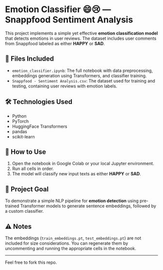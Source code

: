 # Emotion Classifier 😄😢 — Snappfood Sentiment Analysis

This project implements a simple yet effective **emotion classification model** that detects emotions in user reviews. The dataset includes user comments from Snappfood labeled as either **HAPPY** or **SAD**.

## 📁 Files Included
- `emotion_classifier.ipynb`: The full notebook with data preprocessing, embeddings generation using Transformers, and classifier training.
- `Snappfood - Sentiment Analysis.csv`: The dataset used for training and testing, containing user reviews with emotion labels.

## 🛠️ Technologies Used
- Python
- PyTorch
- HuggingFace Transformers
- pandas
- scikit-learn

## 🚀 How to Use
1. Open the notebook in Google Colab or your local Jupyter environment.
2. Run all cells in order.
3. The model will classify new input texts as either **HAPPY** or **SAD**.

## 🎯 Project Goal
To demonstrate a simple NLP pipeline for **emotion detection** using pre-trained Transformer models to generate sentence embeddings, followed by a custom classifier.

## ⚠️ Notes
The embeddings (`train_embeddings.pt`, `test_embeddings.pt`) are not included for size considerations. You can regenerate them by uncommenting and running the appropriate cells in the notebook.

---

Feel free to fork this repo.
